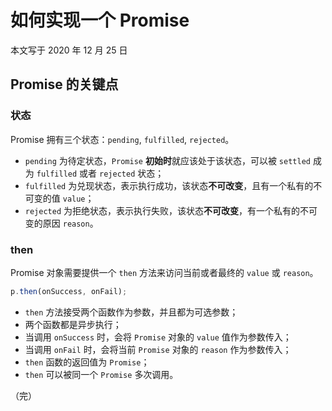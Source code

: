 # 如何实现一个 Promise

本文写于 2020 年 12 月 25 日

## Promise 的关键点

### 状态

Promise 拥有三个状态：`pending`, `fulfilled`, `rejected`。

- `pending` 为待定状态，`Promise` **初始时**就应该处于该状态，可以被 `settled` 成为 `fulfilled` 或者 `rejected` 状态；
- `fulfilled` 为兑现状态，表示执行成功，该状态**不可改变**，且有一个私有的不可变的值 `value`；
- `rejected` 为拒绝状态，表示执行失败，该状态**不可改变**，有一个私有的不可变的原因 `reason`。

### then

Promise 对象需要提供一个 `then` 方法来访问当前或者最终的 `value` 或 `reason`。

```js
p.then(onSuccess, onFail);
```

- `then` 方法接受两个函数作为参数，并且都为可选参数；
- 两个函数都是异步执行；
- 当调用 `onSuccess` 时，会将 `Promise` 对象的 `value` 值作为参数传入；
- 当调用 `onFail` 时，会将当前 `Promise` 对象的 `reason` 作为参数传入；
- `then` 函数的返回值为 `Promise`；
- `then` 可以被同一个 `Promise` 多次调用。

（完）
